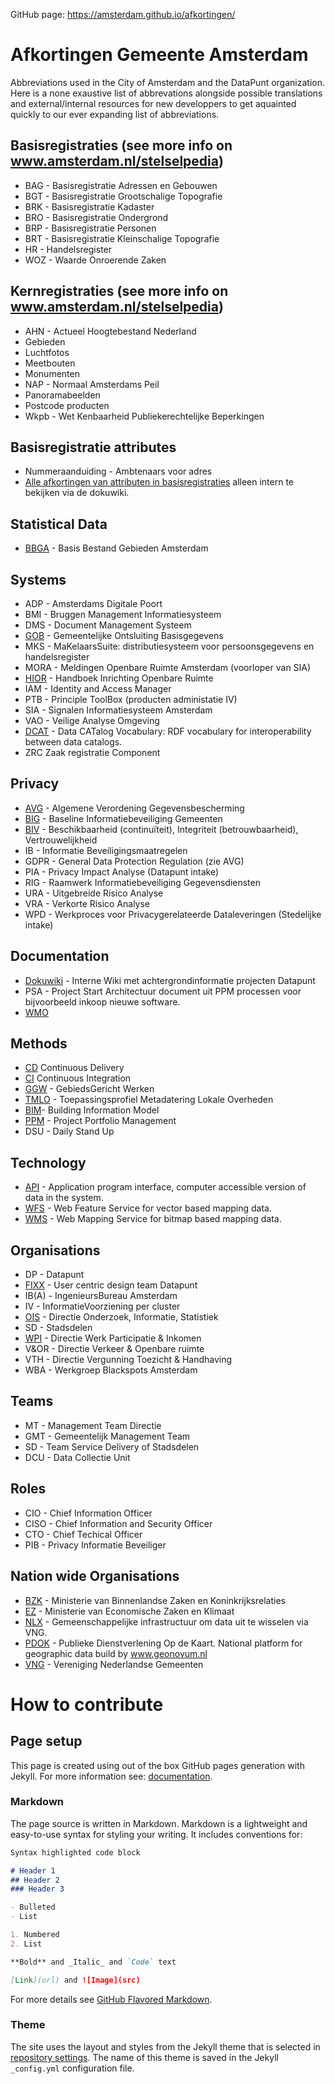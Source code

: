 GitHub page: https://amsterdam.github.io/afkortingen/

# Afkortingen Gemeente Amsterdam

Abbreviations used in the City of Amsterdam and the DataPunt organization.
Here is a none exaustive list of abbrevations alongside possible translations and external/internal resources for new developpers to get aquainted quickly to our ever expanding list of abbreviations.

## Basisregistraties (see more info on www.amsterdam.nl/stelselpedia)
- BAG - Basisregistratie Adressen en Gebouwen 
- BGT - Basisregistratie Grootschalige Topografie 
- BRK - Basisregistratie Kadaster 
- BRO - Basisregistratie Ondergrond
- BRP - Basisregistratie Personen 
- BRT - Basisregistratie Kleinschalige Topografie
-  HR - Handelsregister
- WOZ - Waarde Onroerende Zaken 

## Kernregistraties (see more info on www.amsterdam.nl/stelselpedia)
- AHN - Actueel Hoogtebestand Nederland
- Gebieden
- Luchtfotos
- Meetbouten
- Monumenten
- NAP - Normaal Amsterdams Peil
- Panoramabeelden
- Postcode producten
- Wkpb - Wet Kenbaarheid Publiekerechtelijke Beperkingen

## Basisregistratie attributes
- Nummeraanduiding - Ambtenaars voor adres
- [Alle afkortingen van attributen in basisregistraties](https://dokuwiki.datapunt.amsterdam.nl/doku.php?id=start:datasets:basisregistratie:afkortingen_registraties) alleen intern te bekijken via de dokuwiki.

## Statistical Data
- [BBGA](https://data.amsterdam.nl/#?dte=dcatd%2Fdatasets%2Fbasisbestand-gebieden-amsterdam-bbga&dtfs=T&dsf=groups::bevolking&mpb=topografie&mpz=11&mpv=52.3731081:4.8932945) - Basis Bestand Gebieden Amsterdam

## Systems

- ADP - Amsterdams Digitale Poort
- BMI - Bruggen Management Informatiesysteem
- DMS - Document Management Systeem
- [GOB](https://github.com/Amsterdam/GOB) - Gemeentelijke Ontsluiting Basisgegevens
- MKS - MaKelaarsSuite: distributiesysteem voor persoonsgegevens en handelsregister
- MORA - Meldingen Openbare Ruimte Amsterdam (voorloper van SIA)
- [HIOR](https://hior.amsterdam.nl) - Handboek Inrichting Openbare Ruimte
- IAM - Identity and Access Manager
- PTB - Principle ToolBox (producten administatie IV)
- SIA - Signalen Informatiesysteem Amsterdam
- VAO - Veilige Analyse Omgeving
- [DCAT](https://www.w3.org/TR/vocab-dcat/) - Data CATalog Vocabulary: RDF vocabulary for interoperability between data catalogs. 
- ZRC Zaak registratie Component

## Privacy
- [AVG](https://autoriteitpersoonsgegevens.nl/nl/onderwerpen/avg-europese-privacywetgeving/algemene-informatie-avg) - Algemene Verordening Gegevensbescherming
- [BIG](https://www.bigregister.nl/privacy) - Baseline Informatiebeveiliging Gemeenten
- [BIV](https://nl.wikipedia.org/wiki/BIV-classificatie) -  Beschikbaarheid (continuïteit), Integriteit (betrouwbaarheid), Vertrouwelijkheid 
- IB - Informatie Beveiligingsmaatregelen
- GDPR - General Data Protection Regulation (zie AVG)
- PIA - Privacy Impact Analyse (Datapunt intake)
- RIG - Raamwerk Informatiebeveiliging Gegevensdiensten
- URA - Uitgebreide Risico Analyse
- VRA - Verkorte Risico Analyse
- WPD - Werkproces voor Privacygerelateerde Dataleveringen (Stedelijke intake)

## Documentation
- [Dokuwiki](https://dokuwiki.datapunt.amsterdam.nl/) - Interne Wiki met achtergrondinformatie projecten Datapunt
- PSA - Project Start Architectuur document uit PPM processen voor bijvoorbeeld inkoop nieuwe software.
- [WMO](https://www.rijksoverheid.nl/onderwerpen/zorg-en-ondersteuning-thuis/wmo-2015)

## Methods
- [CD](https://nl.wikipedia.org/wiki/Continuous_delivery) Continuous Delivery
- [CI](https://en.wikipedia.org/wiki/Continuous_integration) Continuous Integration
- [GGW](https://www.amsterdam.nl/bestuur-organisatie/volg-beleid/gebiedsgericht/artikelen/gebiedsgericht/) - GebiedsGericht Werken
- [TMLO](https://www.google.com/url?sa=t&rct=j&q=&esrc=s&source=web&cd=1&cad=rja&uact=8&ved=2ahUKEwi4wav0pu3fAhUB-aQKHV5tBToQFjAAegQIChAB&url=https%3A%2F%2Fwww.archief2020.nl%2Fnieuws%2Ftoepassingsprofiel-metadatering-lokale-overheden&usg=AOvVaw0RlTyWc4GdgL8ClI1pUu8y) - Toepassingsprofiel Metadatering Lokale Overheden
- [BIM](https://hetnationaalbimplatform.nl/wat-is-bim.php)- Building Information Model
- [PPM](https://leansixsigmatools.nl/projectportfolio-management) - Project Portfolio Management
- DSU - Daily Stand Up

## Technology
- [API](https://nl.wikipedia.org/wiki/Application_programming_interface) - Application program interface, computer accessible version of data in the system. 
- [WFS](https://nl.wikipedia.org/wiki/Web_Feature_Service) - Web Feature Service for vector based mapping data.
- [WMS](https://nl.wikipedia.org/wiki/WMS) - Web Mapping Service for bitmap based mapping data.

## Organisations
- DP - Datapunt
- [FIXX](https://www.amsterdam.nl/bestuur-organisatie/organisatie/overige/datalab-amsterdam/werkplaats/fixxx/) - User centric design team Datapunt
- IB(A) - IngenieursBureau Amsterdam
- IV - InformatieVoorziening per cluster
- [OIS](https://www.ois.amsterdam.nl/) - Directie Onderzoek, Informatie, Statistiek
- SD - Stadsdelen
- [WPI](https://www.amsterdam.nl/werk-inkomen/) - Directie Werk Participatie & Inkomen
- V&OR - Directie Verkeer & Openbare ruimte
- VTH - Directie Vergunning Toezicht & Handhaving
- WBA - Werkgroep Blackspots Amsterdam

## Teams
- MT - Management Team Directie
- GMT - Gemeentelijk Management Team
- SD - Team Service Delivery of Stadsdelen
- DCU - Data Collectie Unit

## Roles
- CIO - Chief Information Officer
- CISO - Chief Information and Security Officer
- CTO - Chief Techical Officer
- PIB - Privacy Informatie Beveiliger

## Nation wide Organisations
- [BZK](https://www.rijksoverheid.nl/ministeries/ministerie-van-binnenlandse-zaken-en-koninkrijksrelaties) - Ministerie van Binnenlandse Zaken en Koninkrijksrelaties
- [EZ](https://www.rijksoverheid.nl/ministeries/ministerie-van-economische-zaken-en-klimaat) - Ministerie van Economische Zaken en Klimaat
- [NLX](https://nlx.io/) - Gemeenschappelijke infrastructuur om data uit te wisselen via VNG.
- [PDOK](https://www.pdok.nl/) - Publieke Dienstverlening Op de Kaart. National platform for geographic data build by www.geonovum.nl 
- [VNG](https://vng.nl/) - Vereniging Nederlandse Gemeenten


# How to contribute

## Page setup

This page is created using out of the box GitHub pages generation with Jekyll. For more information see: [documentation](https://help.github.com/categories/github-pages-basics/).


### Markdown

The page source is written in Markdown. Markdown is a lightweight and easy-to-use syntax for styling your writing. It includes conventions for:

```markdown
Syntax highlighted code block

# Header 1
## Header 2
### Header 3

- Bulleted
- List

1. Numbered
2. List

**Bold** and _Italic_ and `Code` text

[Link](url) and ![Image](src)
```

For more details see [GitHub Flavored Markdown](https://guides.github.com/features/mastering-markdown/).


### Theme

The site uses the layout and styles from the Jekyll theme that is selected in [repository settings](https://github.com/RRMoelker/amsterdam-abbreviations/settings). The name of this theme is saved in the Jekyll `_config.yml` configuration file.
